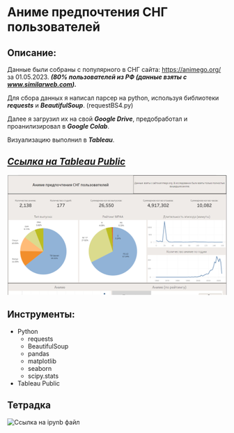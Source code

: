 # **Аниме предпочтения СНГ пользователей**

## **Описание**:


Данные были собраны с популярного в СНГ сайта: https://animego.org/ за 01.05.2023.  ***(80% пользователей из РФ (данные взяты с www.similarweb.com).***  

Для сбора данных я написал парсер на python, используя библиотеки ***requests*** и ***BeautifulSoup***. (requestBS4.py)

Далее я загрузил их на свой ***Google Drive***, предобработал и проанилизировал в ***Google Colab***.   

Визуализацию выполнил в ***Tableau***.

## [***Ссылка на Tableau Public***](https://public.tableau.com/app/profile/yaroslav3850/viz/anime_16844404584630/Dashboard1?publish=yes)

![graph](https://github.com/IaroslavLanskikh/Projects/blob/main/pet-projects/for_github.png?raw=true)

## **Инструменты:**
- Python
  - requests
  - BeautifulSoup
  - pandas
  - matplotlib
  - seaborn
  - scipy.stats
- Tableau Public

## **Тетрадка**
![Ссылка на ipynb файл](https://github.com/IaroslavLanskikh/Projects/blob/8c882221a7e35f4035b9ede234d00c48e10cd364/pet-projects/parcing%20(2).ipynb)

